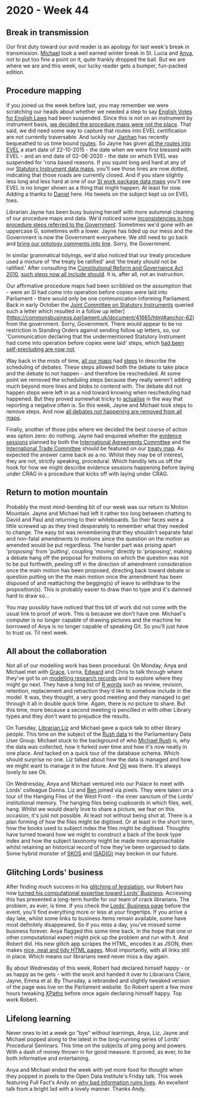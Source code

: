 # 2020 - Week 44

## Break in transmission

Our first duty toward our avid reader is an apology for last week's break in transmission. [Michael](https://twitter.com/fantasticlife) took a well earned winter break in St. Lucia and [Anya](https://twitter.com/bitten_), not to put too fine a point on it, quite frankly dropped the ball. But we are where we are and this week, our lucky reader gets a bumper, fun-packed edition.

## Procedure mapping

If you joined us the week before last, you may remember we were scratching our heads about whether we needed a step to say [English Votes for English Laws](https://en.wikipedia.org/wiki/English_votes_for_English_laws) had been suspended. Since this is not on an instrument by instrument basis, [we decided the procedure maps were not the place](https://trello.com/c/jPbxDp4k/176-do-nothing-step-for-evel-so-suspension). That said, we did need some way to capture that routes into EVEL certification are not currently traversable. And luckily our [Jianhan](https://twitter.com/jianhanzhu) has recently bequeathed to us time bound [routes](https://ukparliament.github.io/ontologies/procedure/procedure-ontology.html#d4e164). So Jayne has given [all the routes into EVEL](https://trello.com/c/CTPeb1Y9/214-evel-time-bound-routes) a start date of 22-10-2015 - the date when we were first blessed with EVEL - and an end date of 02-06-2020 - the date on which EVEL was suspended for 'rona based reasons. If you squint long and hard at any of our [Statutory Instrument data maps](https://procedures.azurewebsites.net/Procedures/1/graph), you'll see those lines are now dotted, indicating that those roads are currently closed. And if you stare slightly less long and less hard at one of our [SI work package data maps](https://procedures.azurewebsites.net/WorkPackages/554/graph) you'll see EVEL is no longer shown as a thing that might happen. At least for now. Adding a thanks to [Daniel](https://twitter.com/DanielGover) here. His tweets on the subject kept us on EVEL toes.

Librarian Jayne has been busy busying herself with more autumnal cleaning of our procedure maps and data. We'd noticed some [inconsistencies in how procedure steps referred to the Government](https://trello.com/c/cEm9QyCD/209-should-the-government-be-upper-case-g). Sometimes we'd gone with an uppercase G, sometimes with a lower. Jayne has tided up our mess and the Government is now the Government everywhere. We still need to go back and [bring our ontology comments into line](https://trello.com/c/5eUuhdCX/215-upper-case-g-for-government-in-all-ontology-comments). Sorry, the Government.

In similar grammatical tidyings, we'd also noticed that our treaty procedure used a mixture of 'the treaty be ratified' and 'the treaty *should* not be ratified.' After consulting the [Constitutional Reform and Governance Act 2010](https://www.legislation.gov.uk/ukpga/2010/25/contents), [such steps now all include should](https://trello.com/c/QTgFCjdk/202-the-use-of-should-in-a-label). It is, after all, not an instruction.

Our affirmative procedure maps had been scribbled on the assumption that - were an SI had come into operation before copies were laid into Parliament - there would only be one communication informing Parliament. Back in early October the [Joint Committee on Statutory Instruments](https://committees.parliament.uk/committee/148/statutory-instruments-joint-committee) queried such a letter which resulted in a follow up letter](https://commonsbusiness.parliament.uk/document/41665/html#anchor-62) from the government. Sorry, Government. There would appear to be no restriction in Standing Orders against sending follow up letters, so, our 'Communication declaring that the undermentioned Statutory Instrument had come into operation before copies were laid' steps, which [had been self-precluding are now not](https://trello.com/c/Ol86MHhl/211-bs-multiples-of-communication-declaring-that-the-undermentioned-statutory-instrument-had-come-into-operation-before-copies-were).

Way back in the mists of time, [all our maps](https://ukparliament.github.io/ontologies/procedure/procedure-ontology.html#maps) had [steps](https://ukparliament.github.io/ontologies/procedure/procedure-ontology.html#d4e175) to describe the scheduling of debates. These steps allowed both the debate to take place and the debate to not happen - and therefore be rescheduled. At some point we removed the scheduling steps because they really weren't adding much beyond more lines and blobs to contend with. The debate did not happen steps were left in as a nod toward knowing when rescheduling had happened. But they proved somewhat tricky to [actualise](https://ukparliament.github.io/ontologies/procedure/procedure-ontology.html#d4e382) in the way that reporting a negative often is. So this week, Jayne and Michael took steps to remove steps. And now [all debates not happening are removed from all maps](https://trello.com/c/ZtPlwthO/205-remove-the-debate-did-not-happen-steps).

Finally, another of those jobs where we decided the best course of action was option zero: do nothing. Jayne had enquired whether the [evidence sessions](https://trello.com/c/u3aaZRV0/203-do-nothing-evidence-sessions-for-international-trade-committee-iac) planned by both the [International Agreements Committee](https://committees.parliament.uk/committee/448/eu-international-agreements-subcommittee/) and the [International Trade Committee](https://committees.parliament.uk/committee/367/international-trade-committee) should be featured on our [treaty map](https://ukparliament.github.io/ontologies/procedure/flowcharts/crag-treaties/crag-treaties.pdf). As expected the answer came back as a no. Whilst they may be of interest, they are not, strictly speaking, procedural. Which handily lets us off the hook for how we might describe evidence sessions happening before laying under CRAG in a procedure that kicks off with laying under CRAG.

## Return to motion mountain

Probably the most mind-bending bit of our week was our return to Motion Mountain. Jayne and Michael had left it rather too long between chatting to David and Paul and returning to their whiteboards. So their faces were a little screwed up as they tried desperately to remember what they needed to change. The easy bit was remembering that they shouldn't separate fatal and non-fatal amendments to motions since the question on the motion as amended would be put regardless. The harder part was prising apart 'proposing' from 'putting', coupling 'moving' directly to 'proposing', making a debate hang off the proposal for motions on which the question was not to be put forthwith, peeling off in the direction of amendment consideration once the main motion has been proposed, directing back toward debate or question putting on the the main motion once the amendment has been disposed of and reattaching the begging(s) of leave to withdraw to the proposition(s). This is probably easier to draw than to type and it's damned hard to draw so...

You may possibly have noticed that this bit of work did not come with the usual link to proof of work. This is because we don't have one. Michael's computer is no longer capable of drawing pictures and the machine he borrowed of Anya is no longer capable of speaking Git. So you'll just have to trust us. Til next week.

## All about the collaboration

Not all of our modelling work has been procedural. On Monday, Anya and Michael met with [Grace](https://twitter.com/gracerowley), Lorna, [Edward](https://twitter.com/edwardwood99) and Chris to talk through where they've got to on [modelling research records](https://ukparliament.github.io/ontologies/record/record-ontology.html) and to explore where they might go next. They have a long list of [R words](https://trello.com/c/i2ZKCSuR/126-brarary-website-rb-app) such as review, revision, retention, replacement and retraction they'd like to somehow include in the model. It was, they thought, a very good meeting and they managed to get through it all in double quick time. Again, there is no picture to share. But this time, more because a second meeting is pencilled in with other Library types and they don't want to prejudice the results.

On Tuesday, [Librarian Liz](https://twitter.com/greensideknits) and Michael gave a quick talk to other library people. This time on the subject of the [Rush data](https://membersafter1832.historyofparliamentonline.org/) to the Parliamentary Data User Group. Michael stuck to the background of who [Michael Rush](https://socialsciences.exeter.ac.uk/politics/staff/rush/) is, why the data was collected, how it forked over time and how it's now neatly in one place. And tacked on a quick tour of the database schema. Which should surprise no one. Liz talked about how the data is managed and how we might want to manage it in the future. And [Oli](https://twitter.com/olihawkins) was there. It's always lovely to see Oli.

On Wednesday, Anya and Michael ventured into our Palace to meet with Lords' colleague Donna. Liz and [Ben](https://twitter.com/benwoodhams) joined via pixels. They were taken on a tour of the Hanging Files of the West Front - the inner sanctum of the Lords' institutional memory. The hanging files being cupboards in which files, well, hang. Whilst we would dearly love to share a picture, we fear on this occasion, it's just not possible. At least not without being shot at. There is a plan forming of how the files might be digitised. Or at least in the short term, how the books used to subject index the files might be digitised. Thoughts have turned toward how we might to construct a back of the book type index and how the subject taxonomy might be made more approachable whilst retaining an historical record of how they've been organised to date. Some hybrid monster of [SKOS](https://en.wikipedia.org/wiki/Simple_Knowledge_Organization_System) and [ISAD(G)](https://en.wikipedia.org/wiki/ISAD(G)) may beckon in our future.

## Glitching Lords' business

After finding much success in his [glitching of legislation](https://agile-tonsil.glitch.me/), our Robert has now [turned his computational expertise toward Lords' Business](https://trello.com/c/0Gzo1tZn/104-make-a-scraper-for-lords-business). Accessing this has presented a long-term hurdle for our team of crack librarians. The problem, as ever, is time. If you check the [Lords' Business page](https://lordsbusiness.parliament.uk/?businessPaperDate=2020-11-02) before the event, you'll find everything more or less at your fingertips. If you arrive a day late, whilst some links to business items remain available, some have most definitely disappeared. So if you miss a day, you've missed some business forever. Anya flagged this some time back, in the hope that one or other computational expert might pick up the problem and run with it. And Robert did. His new glitch app scrapes the HTML, encodes it as JSON, then makes [nice, neat and tidy HTML pages](https://lordsbusiness.glitch.me/). Most importantly, with all links still in place. Which means our librarians need never miss a day again.

By about Wednesday of this week, Robert had declared himself happy - or as happy as he gets - with the work and handed it over to Librarians Claire, Jayne, Emma et al. By Thursday, a rebranded and slightly tweaked version of the page was live on the Parliament website. So Robert spent a few more hours tweaking [XPaths](https://en.wikipedia.org/wiki/XPath) before once again declaring himself happy. Top work Robert.

## Lifelong learning

Never ones to let a week go "bye" without learnings, Anya, Liz, Jayne and Michael popped along to the latest in the long-running series of Lords' Procedural Seminars. This time on the subjects of ping pong and powers. With a dash of money thrown in for good measure. It proved, as ever, to be both informative and entertaining.

Anya and Michael ended the week with yet more food for thought when they popped in pixels  to the Open Data Institute's Friday talk. This week featuring Full Fact's Andy on [why bad information ruins lives](https://theodi.org/event/odi-fridays-full-fact-on-why-bad-information-ruins-lives/). An excellent talk from a bright lad with a lovely manner. Thanks Andy.

